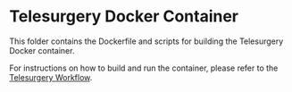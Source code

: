 # Telesurgery Docker Container

This folder contains the Dockerfile and scripts for building the Telesurgery Docker container.

For instructions on how to build and run the container, please refer to the [Telesurgery Workflow](../README.md#running-workflows).
